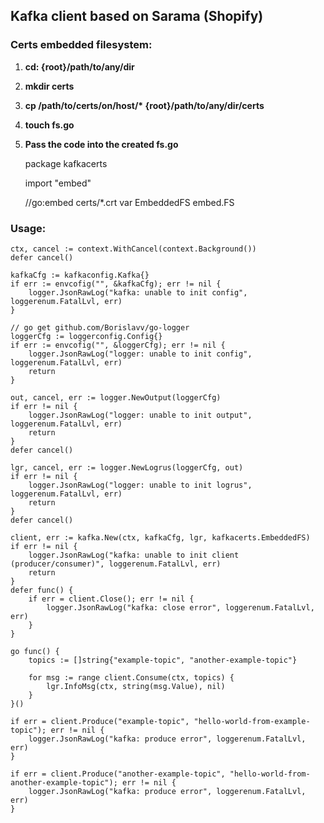 ## Kafka client based on Sarama (Shopify)

### Certs embedded filesystem:
1. **cd: {root}/path/to/any/dir**

2. **mkdir certs**

3. **cp /path/to/certs/on/host/\* {root}/path/to/any/dir/certs**

4. **touch fs.go**

5. **Pass the code into the created fs.go**


    package kafkacerts

    import "embed"
    
    //go:embed certs/*.crt
    var EmbeddedFS embed.FS


### Usage:
    ctx, cancel := context.WithCancel(context.Background())
    defer cancel()

	kafkaCfg := kafkaconfig.Kafka{}
	if err := envcofig("", &kafkaCfg); err != nil {
		logger.JsonRawLog("kafka: unable to init config", loggerenum.FatalLvl, err)
	}

	// go get github.com/Borislavv/go-logger
	loggerCfg := loggerconfig.Config{}
	if err := envcofig("", &loggerCfg); err != nil {
		logger.JsonRawLog("logger: unable to init config", loggerenum.FatalLvl, err)
		return
	}

	out, cancel, err := logger.NewOutput(loggerCfg)
	if err != nil {
		logger.JsonRawLog("logger: unable to init output", loggerenum.FatalLvl, err)
		return
	}
	defer cancel()

	lgr, cancel, err := logger.NewLogrus(loggerCfg, out)
	if err != nil {
		logger.JsonRawLog("logger: unable to init logrus", loggerenum.FatalLvl, err)
		return
	}
	defer cancel()

	client, err := kafka.New(ctx, kafkaCfg, lgr, kafkacerts.EmbeddedFS)
	if err != nil {
		logger.JsonRawLog("kafka: unable to init client (producer/consumer)", loggerenum.FatalLvl, err)
		return
	}
    defer func() {
        if err = client.Close(); err != nil {
            logger.JsonRawLog("kafka: close error", loggerenum.FatalLvl, err)
        }
    } 

	go func() {
		topics := []string{"example-topic", "another-example-topic"}

		for msg := range client.Consume(ctx, topics) {
			lgr.InfoMsg(ctx, string(msg.Value), nil)
		}
	}()

	if err = client.Produce("example-topic", "hello-world-from-example-topic"); err != nil {
		logger.JsonRawLog("kafka: produce error", loggerenum.FatalLvl, err)
	}

	if err = client.Produce("another-example-topic", "hello-world-from-another-example-topic"); err != nil {
		logger.JsonRawLog("kafka: produce error", loggerenum.FatalLvl, err)
	}